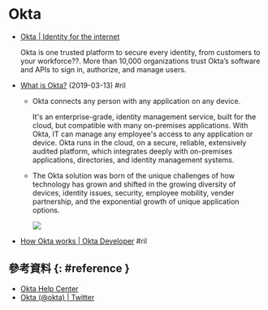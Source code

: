 # Okta

  - [Okta \| Identity for the internet](https://www.okta.com/)

    Okta is one trusted platform to secure every identity, from customers to your workforce??. More than 10,000 organizations trust Okta’s software and APIs to sign in, authorize, and manage users.

  - [What is Okta?](https://support.okta.com/help/s/article/What-is-Okta?language=en_US) (2019-03-13) #ril

      - Okta connects any person with any application on any device.

        It's an enterprise-grade, identity management service, built for the cloud, but compatible with many on-premises applications. With Okta, IT can manage any employee's access to any application or device. Okta runs in the cloud, on a secure, reliable, extensively audited platform, which integrates deeply with on-premises applications, directories, and identity management systems.

      - The Okta solution was born of the unique challenges of how technology has grown and shifted in the growing diversity of devices, identity issues, security, employee mobility, vender partnership, and the exponential growth of unique application options.

        ![](https://support.okta.com/help/servlet/rtaImage?eid=ka01Y0000015Ap0&feoid=00NF000000Cl6R6&refid=0EMF0000000TST8)

  - [How Okta works \| Okta Developer](https://developer.okta.com/docs/concepts/how-okta-works/) #ril

## 參考資料 {: #reference }

  - [Okta Help Center](https://support.okta.com/)
  - [Okta (@okta) | Twitter](https://twitter.com/okta)
